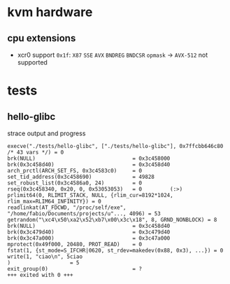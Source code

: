# kvm hardware

## cpu extensions

- xcr0 support `0x1f`: `X87` `SSE` `AVX` `BNDREG` `BNDCSR` `opmask` -> `AVX-512` not supported

# tests

## hello-glibc

strace output and progress
```
execve("./tests/hello-glibc", ["./tests/hello-glibc"], 0x7ffcbb646c80 /* 43 vars */) = 0
brk(NULL)                               = 0x3c458000
brk(0x3c458d40)                         = 0x3c458d40
arch_prctl(ARCH_SET_FS, 0x3c4583c0)     = 0           
set_tid_address(0x3c458690)             = 49828     
set_robust_list(0x3c4586a0, 24)         = 0         
rseq(0x3c458340, 0x20, 0, 0x53053053)   = 0         (:>)
prlimit64(0, RLIMIT_STACK, NULL, {rlim_cur=8192*1024, rlim_max=RLIM64_INFINITY}) = 0
readlinkat(AT_FDCWD, "/proc/self/exe", "/home/fabio/Documents/projects/u"..., 4096) = 53
getrandom("\xc4\x50\xa2\x52\xb7\x00\x3c\x18", 8, GRND_NONBLOCK) = 8
brk(NULL)                               = 0x3c458d40
brk(0x3c479d40)                         = 0x3c479d40
brk(0x3c47a000)                         = 0x3c47a000
mprotect(0x49f000, 20480, PROT_READ)    = 0
fstat(1, {st_mode=S_IFCHR|0620, st_rdev=makedev(0x88, 0x3), ...}) = 0
write(1, "ciao\n", 5ciao
)                   = 5
exit_group(0)                           = ?
+++ exited with 0 +++
```